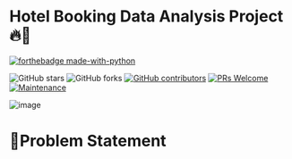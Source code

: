 # Hotel Booking Data Analysis Project 🔥🍁

<p align="center">

  [![forthebadge made-with-python](http://ForTheBadge.com/images/badges/made-with-python.svg)](https://www.python.org/)
  
  ![GitHub stars](https://img.shields.io/github/stars/Lokesh-Attarde/Hotel_Booking_Data_Analysis)
  ![GitHub forks](https://img.shields.io/github/forks/Lokesh-Attarde/Hotel_Booking_Data_Analysis)
  [![GitHub contributors](https://img.shields.io/github/contributors/Lokesh-Attarde/Hotel_Booking_Data_Analysis.svg)](https://GitHub.com/Lokesh-Attarde/Hotel_Booking_Data_Analysis/graphs/contributors/)
  [![PRs Welcome](https://img.shields.io/badge/PRs-welcome-brightgreen.svg?style=flat-square)](http://makeapullrequest.com)
  [![Maintenance](https://img.shields.io/badge/Maintained%3F-yes-green.svg)](https://GitHub.com/Naereen/StrapDown.js/graphs/commit-activity)
</p>  

![image](https://user-images.githubusercontent.com/84115928/140745716-6591df44-5f14-47e4-a557-6959f9591fd3.jpg)

# 📝Problem Statement
